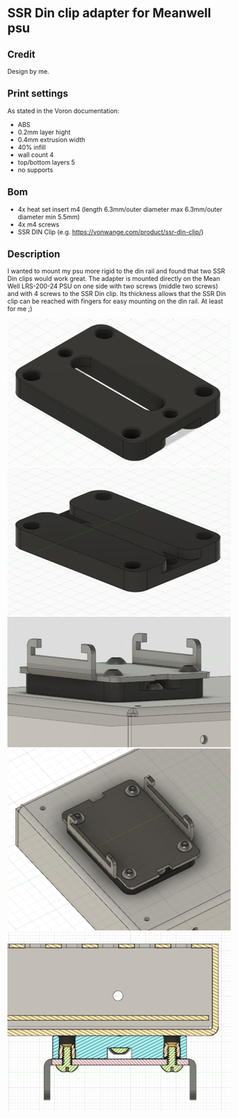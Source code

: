 # SSR Din clip adapter for Meanwell psu
## Credit
Design by me.
## Print settings
As stated in the Voron documentation:
* ABS
* 0.2mm layer hight
* 0.4mm extrusion width
* 40% infill
* wall count 4
* top/bottom layers 5
* no supports
## Bom
* 4x heat set insert m4 (length 6.3mm/outer diameter max 6.3mm/outer diameter min 5.5mm)
* 4x m4 screws
* SSR DIN Clip (e.g. https://vonwange.com/product/ssr-din-clip/)
## Description
I wanted to mount my psu more rigid to the din rail and found that two SSR Din clips would work great. The adapter is mounted directly on the Mean Well LRS-200-24 PSU on one side with two screws (middle two screws) and with 4 screws to the SSR Din clip. Its thickness allows that the SSR Din clip can be reached with fingers for easy mounting on the din rail. At least for me ;)

![SSR Din Clip Adapter](img/psu_ssr_din_clip_adapter_mod_img_1.png)
![SSR Din Clip Adapter](img/psu_ssr_din_clip_adapter_mod_img_2.png)
![SSR Din Clip Adapter with Din Clip and PSU](img/psu_ssr_din_clip_adapter_mod_img_3.png)
![SSR Din Clip Adapter with Din Clip and PSU](img/psu_ssr_din_clip_adapter_mod_img_4.png)
![SSR Din Clip Adapter with Din Clip and PSU](img/psu_ssr_din_clip_adapter_mod_img_5.png)
